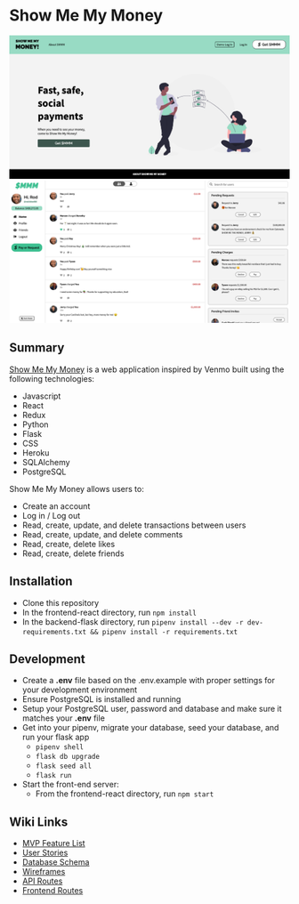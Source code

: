 # Show Me My Money
![Splash Page](/visuals/splash.png)
![App Page](/visuals/app.png)

## Summary
[Show Me My Money](https://show-me-my-money.herokuapp.com/) is a web application inspired by Venmo built using the following technologies:
- Javascript
- React
- Redux
- Python
- Flask
- CSS
- Heroku
- SQLAlchemy
- PostgreSQL

Show Me My Money allows users to:
- Create an account
- Log in / Log out
- Read, create, update, and delete transactions between users
- Read, create, update, and delete comments
- Read, create, delete likes
- Read, create, delete friends

## Installation
- Clone this repository
- In the frontend-react directory, run `npm install`
- In the backend-flask directory, run `pipenv install --dev -r dev-requirements.txt && pipenv install -r requirements.txt`

## Development
- Create a **.env** file based on the .env.example with proper settings for your development environment
- Ensure PostgreSQL is installed and running
- Setup your PostgreSQL user, password and database and make sure it matches your **.env** file
- Get into your pipenv, migrate your database, seed your database, and run your flask app
  - `pipenv shell`
  - `flask db upgrade`
  - `flask seed all`
  - `flask run`
- Start the front-end server:
  - From the frontend-react directory, run `npm start`
  
## Wiki Links
- [MVP Feature List](./MVP-Feature-List)
- [User Stories](./User-Stories)
- [Database Schema](./Database-Schema)
- [Wireframes](./Wireframes)
- [API Routes](./API-Routes)
- [Frontend Routes](./Frontend-Routes)
